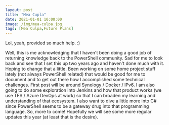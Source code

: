 ```yaml
---
layout: post
title: "Mea Cupla"
date: 2021-01-01 10:00:00
image: /img/mea-culpa.jpg
tags: [Mea Culpa,Future Plans]
---
```


Lol, yeah, provided so much help.  :)

Well, this is me acknowledging that I haven't been doing a good job of returning knowledge back to the PowerShell community.  Sad for me to look back and see that I set this up two years ago and haven't done much with it.  Hoping to change that a little.  Been working on some home project stuff lately (not always PowerShell related) that would be good for me to document and to get out there how I accomplished some technical challenges.  First post will be around Synology / Docker / IPv6.  I am also going to do some exploration into Jenkins and how that product works (we use TFS / Azure DevOps at work) so that I can broaden my learning and understanding of that ecosystem.  I also want to dive a little more into C# since PowerShell seems to be a gateway drug into that programming language.  So, more to come!  Hopefully we will see some more regular updates this year (at least that is the desire).